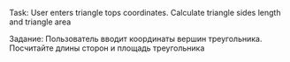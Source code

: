 Task: User enters triangle tops coordinates. Calculate triangle sides length
and triangle area

Задание: Пользователь вводит координаты вершин треугольника. Посчитайте длины сторон
и площадь треугольника
